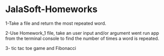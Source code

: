 # JalaSoft-Homeworks


<p>1-Take a file and return the most repeated word.</p>
<p>2-Use Homework_1 file, take an user input and/or argument went run app from the terminal console to find the number of times a word is repeated.</p>
<p>3- tic tac toe game and Fibonacci</p>
